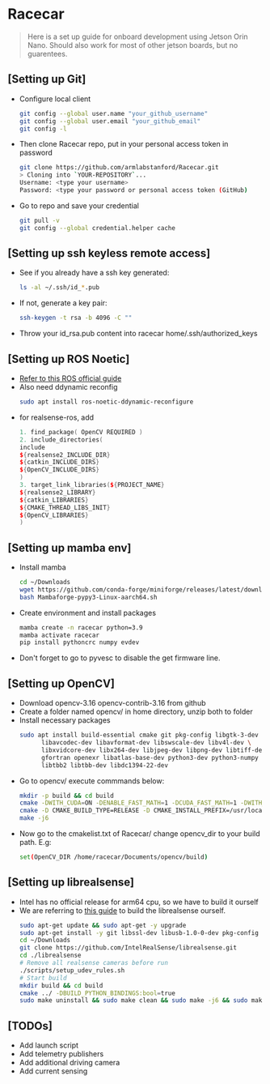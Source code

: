 # Racecar
>Here is a set up guide for onboard development using Jetson Orin Nano. Should also work for most of other jetson boards, but no guarentees.

## [Setting up Git]
- Configure local client
    ~~~bash
    git config --global user.name "your_github_username"
    git config --global user.email "your_github_email"
    git config -l
    ~~~

- Then clone Racecar repo, put in your personal access token in password
    ~~~bash
    git clone https://github.com/armlabstanford/Racecar.git
    > Cloning into `YOUR-REPOSITORY`...
    Username: <type your username>
    Password: <type your password or personal access token (GitHub)
    ~~~
- Go to repo and save your credential
    ~~~bash
    git pull -v
    git config --global credential.helper cache
    ~~~

## [Setting up ssh keyless remote access]
- See if you already have a ssh key generated:
    ~~~bash
    ls -al ~/.ssh/id_*.pub
    ~~~
- If not, generate a key pair:
    ~~~bash
    ssh-keygen -t rsa -b 4096 -C ""
    ~~~
- Throw your id_rsa.pub content into racecar home/.ssh/authorized_keys

## [Setting up ROS Noetic]
- [Refer to this ROS official guide](http://wiki.ros.org/noetic/Installation/Ubuntu)
- Also need ddynamic reconfig
    ~~~bash
    sudo apt install ros-noetic-ddynamic-reconfigure
    ~~~
- for realsense-ros, add
    ~~~c++
    1. find_package( OpenCV REQUIRED )
    2. include_directories(
    include
    ${realsense2_INCLUDE_DIR}
    ${catkin_INCLUDE_DIRS}
    ${OpenCV_INCLUDE_DIRS}
    )
    3. target_link_libraries(${PROJECT_NAME}
    ${realsense2_LIBRARY}
    ${catkin_LIBRARIES}
    ${CMAKE_THREAD_LIBS_INIT}
    ${OpenCV_LIBRARIES}
    )
    ~~~

## [Setting up mamba env]
- Install mamba
    ~~~bash
    cd ~/Downloads
    wget https://github.com/conda-forge/miniforge/releases/latest/download/Mambaforge-pypy3-Linux-aarch64.sh .
    bash Mambaforge-pypy3-Linux-aarch64.sh
    ~~~
- Create environment and install packages
    ~~~bash
    mamba create -n racecar python=3.9
    mamba activate racecar
    pip install pythoncrc numpy evdev
    ~~~
- Don't forget to go to pyvesc to disable the get firmware line.

## [Setting up OpenCV]
- Download opencv-3.16 opencv-contrib-3.16 from github
- Create a folder named opencv/ in home directory, unzip both to folder
- Install necessary packages
    ~~~bash
    sudo apt install build-essential cmake git pkg-config libgtk-3-dev \
          libavcodec-dev libavformat-dev libswscale-dev libv4l-dev \
          libxvidcore-dev libx264-dev libjpeg-dev libpng-dev libtiff-dev \
          gfortran openexr libatlas-base-dev python3-dev python3-numpy \
          libtbb2 libtbb-dev libdc1394-22-dev
    ~~~
- Go to opencv/ execute commmands below:
    ~~~bash
    mkdir -p build && cd build
    cmake -DWITH_CUDA=ON -DENABLE_FAST_MATH=1 -DCUDA_FAST_MATH=1 -DWITH_CUBLAS=1 -DOPENCV_EXTRA_MODULES_PATH=../opencv_contrib-3.4.16/modules ../opencv-3.4.16/
    cmake -D CMAKE_BUILD_TYPE=RELEASE -D CMAKE_INSTALL_PREFIX=/usr/local  -D INSTALL_C_EXAMPLES=ON  -D INSTALL_PYTHON_EXAMPLES=ON  -D OPENCV_GENERATE_PKGCONFIG=ON  -D OPENCV_EXTRA_MODULES_PATH=../opencv_contrib-3.4.16/modules -D BUILD_EXAMPLES=ON ../opencv-3.4.16
    make -j6
    ~~~
- Now go to the cmakelist.txt of Racecar/ change opencv_dir to your build path. E.g:
    ~~~bash
    set(OpenCV_DIR /home/racecar/Documents/opencv/build)
    ~~~

## [Setting up librealsense]
- Intel has no official release for arm64 cpu, so we have to build it ourself
- We are referring to [this guide](https://www.lieuzhenghong.com/how_to_install_librealsense_on_the_jetson_nx/) to build the librealsense ourself.
    ~~~bash
    sudo apt-get update && sudo apt-get -y upgrade
    sudo apt-get install -y git libssl-dev libusb-1.0-0-dev pkg-config libgtk-3-dev
    cd ~/Downloads
    git clone https://github.com/IntelRealSense/librealsense.git
    cd ./librealsense
    # Remove all realsense cameras before run
    ./scripts/setup_udev_rules.sh
    # Start build
    mkdir build && cd build
    cmake ../ -DBUILD_PYTHON_BINDINGS:bool=true
    sudo make uninstall && sudo make clean && sudo make -j6 && sudo make install
    ~~~

## [TODOs]
- Add launch script
- Add telemetry publishers
- Add additional driving camera
- Add current sensing